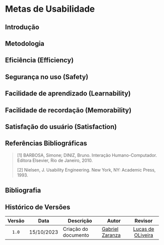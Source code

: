 # Metas de Usabilidade

## Introdução

## Metodologia

## Eficiência (Efficiency)

## Segurança no uso (Safety)

## Facilidade de aprendizado (Learnability)

## Facilidade de recordação (Memorability)

## Satisfação do usuário (Satisfaction)




## Referências Bibliográficas
> [1] BARBOSA, Simone; DINIZ, Bruno. Interação Humano-Computador. Editora Elsevier, Rio de Janeiro, 2010.
>
> [2] Nielsen, J. Usability Engineering. New York, NY: Academic Press, 1993.
## Bibliografia

## Histórico de Versões

|Versão|Data|Descrição|Autor|Revisor|
|:----:|----|---------|-----|:-------:|
|`1.0`|15/10/2023|Criação do documento|[Gabriel Zaranza](https://github.com/gzaranza)|[Lucas de OLiveira](https://github.com/LucasOliveiraDiasMarquesFerreira)|
